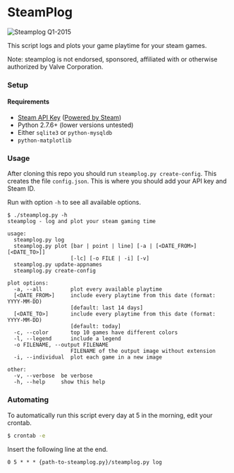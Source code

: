 SteamPlog
=============

![Steamplog Q1-2015](https://photos-5.dropbox.com/t/2/AAAPogR-i9_c0QAt3mo0fWJZP7XAu0Md-blUTC8f6S67hQ/12/30030600/png/32x32/1/1445097600/0/2/4_56662202161037332.png/CIj2qA4gASACIAMgBSAHKAEoAigH/DX2qWn4daAbcSErhP6814FFP3pkuwpcP-GMFZ4yJXik?size=1024x768&size_mode=2)

This script logs and plots your game playtime for your steam games.

Note: steamplog is not endorsed, sponsored, affiliated with or otherwise authorized by Valve Corporation.

### Setup

#### Requirements
* [Steam API Key](http://steamcommunity.com/dev) ([Powered by Steam](http://steampowered.com))
* Python 2.7.6+ (lower versions untested)
* Either `sqlite3` or `python-mysqldb`
* `python-matplotlib`

### Usage

After cloning this repo you should run `steamplog.py create-config`.
This creates the file `config.json`. This is where you should add your API key and Steam ID.

Run with option `-h` to see all available options.

```
$ ./steamplog.py -h
steamplog - log and plot your steam gaming time

usage:
  steamplog.py log
  steamplog.py plot [bar | point | line] [-a | [<DATE_FROM>] [<DATE_TO>]]
                    [-lc] [-o FILE | -i] [-v]
  steamplog.py update-appnames
  steamplog.py create-config

plot options:
  -a, --all         plot every available playtime
  [<DATE_FROM>]     include every playtime from this date (format: YYYY-MM-DD)
                    [default: last 14 days]
  [<DATE_TO>]       include every playtime from this date (format: YYYY-MM-DD)
                    [default: today]
  -c, --color       top 10 games have different colors
  -l, --legend      include a legend
  -o FILENAME, --output FILENAME
                    FILENAME of the output image without extension
  -i, --individual  plot each game in a new image

other:
  -v, --verbose  be verbose
  -h, --help     show this help

```

### Automating
To automatically run this script every day at 5 in the morning, edit your crontab.
```bash
$ crontab -e
```
Insert the following line at the end.
```
0 5 * * * {path-to-steamplog.py}/steamplog.py log
```

